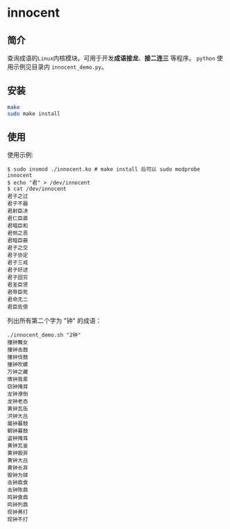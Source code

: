 # innocent

## 简介

查询成语的`Linux`内核模块。可用于开发**成语接龙**、**接二连三** 等程序。
`python` 使用示例见目录内 `innocent_demo.py`。

## 安装

```bash
make
sudo make install
```

## 使用

使用示例:

```console
$ sudo insmod ./innocent.ko # make install 后可以 sudo modprobe innocent
$ echo "君" > /dev/innocent
$ cat /dev/innocent
君子之过
君子不器
君射臣决
君仁臣直
君唱臣和
君侧之恶
君暗臣蔽
君子之交
君子协定
君子三戒
君子好逑
君子固穷
君圣臣贤
君辱臣死
君命无二
君臣佐使
```

列出所有第二个字为 "钟" 的成语：

```console
./innocent_demo.sh "2钟"
撞钟舞女
撞钟击鼓
撞钟伐鼓
撞钟吹螺
万钟之藏
情钟我辈
窃钟掩耳
龙钟潦倒
龙钟老态
黄钟瓦缶
洪钟大吕
晨钟暮鼓
朝钟暮鼓
盗钟掩耳
黄钟瓦釜
黄钟毁弃
黄钟大吕
黄钟长弃
毁钟为铎
击钟鼎食
击钟陈鼎
鸣钟食鼎
鸣钟列鼎
现钟弗打
现钟不打
```


